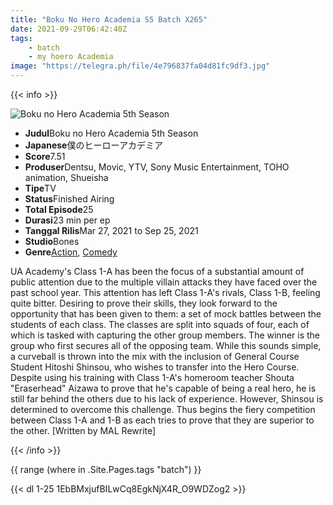 ```yaml
---
title: "Boku No Hero Academia S5 Batch X265"
date: 2021-09-29T06:42:40Z
tags:
    - batch
    - my hoero Academia
image: "https://telegra.ph/file/4e796837fa04d81fc9df3.jpg"
---
```


{{< info >}}

<div class="aniFilz">
  <img alt="Boku no Hero Academia 5th Season" class="aniMage" src="https://cdn.myanimelist.net/images/anime/1911/113611.jpg" title="Boku no Hero Academia 5th Season">
  <div class="aniInfo">
    <ul>
      <li><b>Judul</b><span>Boku no Hero Academia 5th Season</span></li>
      <li><b>Japanese</b><span>僕のヒーローアカデミア</span></li>
      <li><b>Score</b><span>7.51</span></li>
      <li><b>Produser</b><span>Dentsu, Movic, YTV, Sony Music Entertainment, TOHO animation, Shueisha</span></li>
      <li><b>Tipe</b><span>TV</span></li>
      <li><b>Status</b><span>Finished Airing</span></li>
      <li><b>Total Episode</b><span>25</span></li>
      <li><b>Durasi</b><span>23 min per ep</span></li>
      <li><b>Tanggal Rilis</b><span>Mar 27, 2021 to Sep 25, 2021</span></li>
      <li><b>Studio</b><span>Bones</span></li>
      <li><b>Genre</b><span><a href="/search/label/Action" title="Action">Action</a>, <a href="/search/label/Comedy" title="Comedy">Comedy</a></span></li>
    </ul>
  </div>
  <div class="aniSinoc">
    <p>UA Academy's Class 1-A has been the focus of a substantial amount of public attention due to the multiple villain attacks they have faced over the past school year. This attention has left Class 1-A's rivals, Class 1-B, feeling quite bitter. Desiring to prove their skills, they look forward to the opportunity that has been given to them: a set of mock battles between the students of each class. The classes are split into squads of four, each of which is tasked with capturing the other group members. The winner is the group who first secures all of the opposing team. While this sounds simple, a curveball is thrown into the mix with the inclusion of General Course Student Hitoshi Shinsou, who wishes to transfer into the Hero Course. Despite using his training with Class 1-A's homeroom teacher Shouta "Eraserhead" Aizawa to prove that he's capable of being a real hero, he is still far behind the others due to his lack of experience. However, Shinsou is determined to overcome this challenge. Thus begins the fiery competition between Class 1-A and 1-B as each tries to prove that they are superior to the other. [Written by MAL Rewrite]</p>
  </div>
</div>

{{< /info >}}


{{ range (where in .Site.Pages.tags "batch") }}


{{< dl 1-25 1EbBMxjufBILwCq8EgkNjX4R_O9WDZog2 >}}


